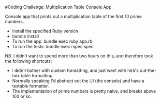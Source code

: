 #Coding Challenge: Multiplication Table Console App

Console app that prints out a multiplication table of the first 10 prime numbers.

- Install the specified Ruby version
- bundle install
- To run the app: bundle exec ruby app.rb
- To run the tests: bundle exec rspec spec

NB. I didn't want to spend more than two hours on this, and therefore took the following shortcuts: 

- I didn't bother with custom formatting, and just went with hirb's out-the-box table formatting.
- Normally speaking I'd abstract out the UI (the console) and have a testable formatter.
- The implementation of prime numbers is pretty naive, and breaks above 100 or so. 